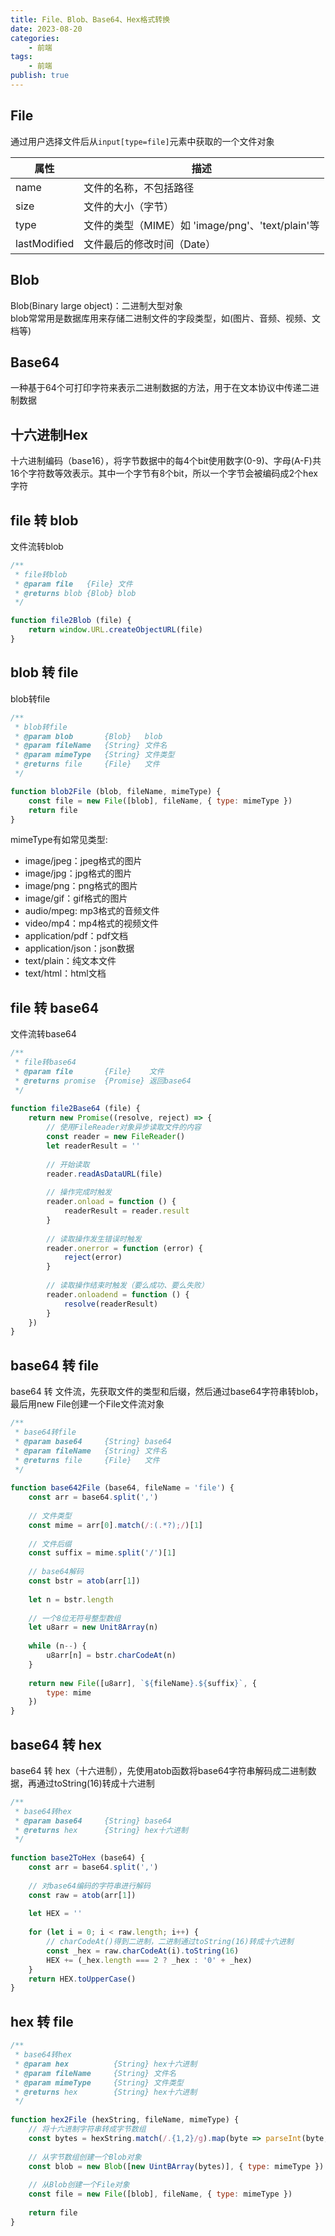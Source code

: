 ```yaml
---
title: File、Blob、Base64、Hex格式转换
date: 2023-08-20
categories:
    - 前端
tags:
    - 前端
publish: true
---
```


## File
通过用户选择文件后从`input[type=file]`元素中获取的一个文件对象

|   属性   |       描述          |
|   ----   |        ----        |
|  name   |  文件的名称，不包括路径 |
|  size  |  文件的大小（字节） |
|  type     |  文件的类型（MIME）如 'image/png'、'text/plain'等 |
|  lastModified     |  文件最后的修改时间（Date） |

## Blob
Blob(Binary large object)：二进制大型对象<br />
blob常常用是数据库用来存储二进制文件的字段类型，如(图片、音频、视频、文档等)

## Base64
一种基于64个可打印字符来表示二进制数据的方法，用于在文本协议中传递二进制数据

## 十六进制Hex
十六进制编码（base16），将字节数据中的每4个bit使用数字(0-9)、字母(A-F)共16个字符数等效表示。其中一个字节有8个bit，所以一个字节会被编码成2个hex字符

## file 转 blob
文件流转blob
```javascript
/**
 * file转blob
 * @param file   {File} 文件
 * @returns blob {Blob} blob
 */

function file2Blob (file) {
    return window.URL.createObjectURL(file)
}

```

## blob 转 file
blob转file
```javascript
/**
 * blob转file
 * @param blob       {Blob}   blob
 * @param fileName   {String} 文件名
 * @param mimeType   {String} 文件类型
 * @returns file     {File}   文件
 */

function blob2File (blob, fileName, mimeType) {
    const file = new File([blob], fileName, { type: mimeType })
    return file
}
```

mimeType有如常见类型: 
+ image/jpeg：jpeg格式的图片
+ image/jpg：jpg格式的图片
+ image/png：png格式的图片
+ image/gif：gif格式的图片
+ audio/mpeg: mp3格式的音频文件
+ video/mp4：mp4格式的视频文件
+ application/pdf：pdf文档
+ application/json：json数据
+ text/plain：纯文本文件
+ text/html：html文档

## file 转 base64
文件流转base64
```javascript
/**
 * file转base64
 * @param file       {File}    文件
 * @returns promise  {Promise} 返回base64
 */
 
function file2Base64 (file) {
    return new Promise((resolve, reject) => {
        // 使用FileReader对象异步读取文件的内容
        const reader = new FileReader()
        let readerResult = ''
        
        // 开始读取
        reader.readAsDataURL(file)
        
        // 操作完成时触发
        reader.onload = function () {
            readerResult = reader.result
        }
        
        // 读取操作发生错误时触发
        reader.onerror = function (error) {
            reject(error)
        }
        
        // 读取操作结束时触发（要么成功、要么失败）
        reader.onloadend = function () {
            resolve(readerResult)
        }
    })
}
```

## base64 转 file
base64 转 文件流，先获取文件的类型和后缀，然后通过base64字符串转blob，最后用new File创建一个File文件流对象
```javascript
/**
 * base64转file
 * @param base64     {String} base64
 * @param fileName   {String} 文件名 
 * @returns file     {File}   文件
 */
 
function base642File (base64, fileName = 'file') {
    const arr = base64.split(',')
    
    // 文件类型
    const mime = arr[0].match(/:(.*?);/)[1]
    
    // 文件后缀
    const suffix = mime.split('/')[1]
    
    // base64解码
    const bstr = atob(arr[1])
    
    let n = bstr.length
    
    // 一个8位无符号整型数组
    let u8arr = new Unit8Array(n)
    
    while (n--) {
        u8arr[n] = bstr.charCodeAt(n)
    }
    
    return new File([u8arr], `${fileName}.${suffix}`, {
        type: mime
    })
}

```

## base64 转 hex
base64 转 hex（十六进制），先使用atob函数将base64字符串解码成二进制数据，再通过toString(16)转成十六进制
```javascript
/**
 * base64转hex
 * @param base64     {String} base64 
 * @returns hex      {String} hex十六进制
 */
 
function base2ToHex (base64) {
    const arr = base64.split(',')
    
    // 对base64编码的字符串进行解码
    const raw = atob(arr[1])
    
    let HEX = ''
    
    for (let i = 0; i < raw.length; i++) {
        // charCodeAt()得到二进制，二进制通过toString(16)转成十六进制
        const _hex = raw.charCodeAt(i).toString(16)
        HEX += (_hex.length === 2 ? _hex : '0' + _hex)
    }
    return HEX.toUpperCase()
}
```

## hex 转 file
```javascript
/**
 * base64转hex
 * @param hex          {String} hex十六进制 
 * @param fileName     {String} 文件名 
 * @param mimeType     {String} 文件类型
 * @returns hex        {String} hex十六进制
 */
 
function hex2File (hexString, fileName, mimeType) {
    // 将十六进制字符串转成字节数组
    const bytes = hexString.match(/.{1,2}/g).map(byte => parseInt(byte, 16))
    
    // 从字节数组创建一个Blob对象
    const blob = new Blob([new UintBArray(bytes)], { type: mimeType })
    
    // 从Blob创建一个File对象
    const file = new File([blob], fileName, { type: mimeType })
    
    return file
}
```